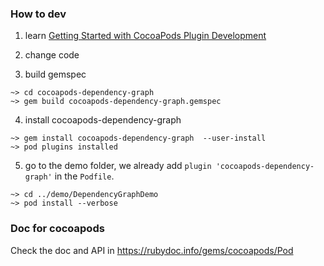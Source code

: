 
### How to dev 

1. learn [Getting Started with CocoaPods Plugin Development](https://medium.com/@vladkorzun/getting-started-with-cocoapods-plugin-development-86cd55bee1b3)

2. change code 
3. build gemspec
   
```
~> cd cocoapods-dependency-graph
~> gem build cocoapods-dependency-graph.gemspec
```

4. install cocoapods-dependency-graph 

```
~> gem install cocoapods-dependency-graph  --user-install
~> pod plugins installed
```

5. go to the demo folder, we already add `plugin 'cocoapods-dependency-graph'` in the `Podfile`. 

```
~> cd ../demo/DependencyGraphDemo
~> pod install --verbose 
```

### Doc for cocoapods 

Check the doc and API in https://rubydoc.info/gems/cocoapods/Pod